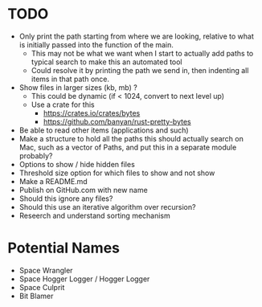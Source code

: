 # TODO

- Only print the path starting from where we are looking, relative to what is
  initially passed into the function of the main.
    - This may not be what we want when I start to actually add paths to
        typical search to make this an automated tool
    - Could resolve it by printing the path we send in, then indenting all items
      in that path once.
- Show files in larger sizes (kb, mb) ?
    - This could be dynamic (if < 1024, convert to next level up)
    - Use a crate for this
        - https://crates.io/crates/bytes
        - https://github.com/banyan/rust-pretty-bytes
- Be able to read other items (applications and such)
- Make a structure to hold all the paths this should actually search on Mac,
  such as a vector of Paths, and put this in a separate module probably?
- Options to show / hide hidden files
- Threshold size option for which files to show and not show
- Make a README.md
- Publish on GitHub.com with new name
- Should this ignore any files?
- Should this use an iterative algorithm over recursion?
- Reseerch and understand sorting mechanism

# Potential Names

- Space Wrangler
- Space Hogger Logger / Hogger Logger
- Space Culprit
- Bit Blamer

